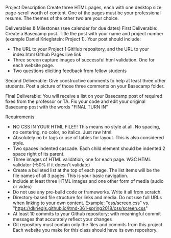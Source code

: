 Project Description
Create three HTML pages, each with one desktop size page-scroll worth of content. One of the pages must be your professional resume. The themes of the other two are your choice.

Deliverables & Milestones (see calender for due dates)
First Deliverable: Create a Basecamp post. Title the post with your name and project number (example Daniel Krieglstein: Project 1). Your post should include:

- The URL to your Project 1 GitHub repository, and the URL to your index.html Github Pages live link
- Three screen capture images of successful html validation. One for each website page.
- Two questions eliciting feedback from fellow students

Second Deliverable: Give constructive comments to help at least three other students. Post a picture of those three comments on your Basecamp folder.

Final Deliverable: You will receive a list on your Basecamp post of required fixes from the professor or TA. Fix your code and edit your original Basecamp post with the words "FINAL TURN IN"

Requirements

- NO CSS IN YOUR HTML FILE!!! This means no style at all. No spacing, no centering, no color, no italics. Just raw html.
- Absolutely no br tags or use of tables for layout. This is also considered style.
- Two spaces indented cascade. Each child element should be indented 2 space right of its parent.
- Three images of HTML validation, one for each page. W3C HTML validator (-50% if it doesn't validate)
- Create a bulleted list at the top of each page. The list items will be the file names of all 3 pages. This is your basic navigation.
- Include at least three HTML images and one other form of media (audio or video)
- Do not use any pre-build code or frameworks. Write it all from scratch.
- Directory-based file structure for links and media. Do not use full URLs when linking to your own content. Example: "css/screen.css" vs. "https://dkriegls.github.io/itmd-361-spring2018/css/screen.css"
- At least 10 commits to your Github repository; with meaningful commit messages that accurately reflect your changes
- Git repository must contain only the files and commits from this project. Each website you make for this class should have its own repository.
